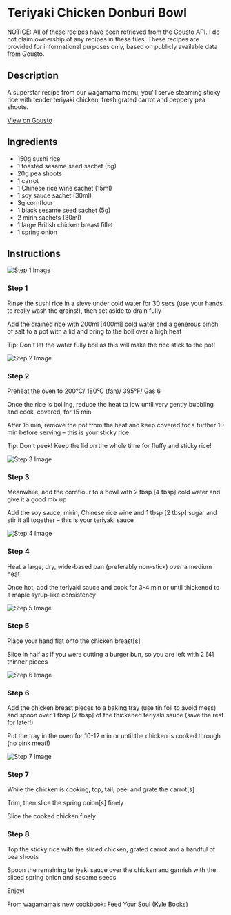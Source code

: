 # Teriyaki Chicken Donburi Bowl

NOTICE: All of these recipes have been retrieved from the Gousto API. I do not claim ownership of any recipes in these files. These recipes are provided for informational purposes only, based on publicly available data from Gousto.

## Description

A superstar recipe from our wagamama menu, you’ll serve steaming sticky rice with tender teriyaki chicken, fresh grated carrot and peppery pea shoots.

[View on Gousto](https://www.gousto.co.uk/recipes/cookbook/teriyaki-chicken-donburi-bowl)

## Ingredients

- 150g sushi rice
- 1 toasted sesame seed sachet (5g)
- 20g pea shoots
- 1 carrot
- 1 Chinese rice wine sachet (15ml)
- 1 soy sauce sachet (30ml)
- 3g cornflour
- 1 black sesame seed sachet (5g)
- 2 mirin sachets (30ml)
- 1 large British chicken breast fillet
- 1 spring onion

## Instructions

![Step 1 Image](https://production-media.gousto.co.uk/cms/recipe-step-image/2260-Step-1-x200.jpg)

### Step 1

Rinse the sushi rice in a sieve under cold water for 30 secs (use your hands to really wash the grains!), then set aside to drain fully

Add the drained rice with 200ml <span class="text-danger">[400ml]</span> cold water and a generous pinch of salt to a pot with a lid and bring to the boil over a high heat

Tip: Don't let the water fully boil as this will make the rice stick to the pot!

![Step 2 Image](https://production-media.gousto.co.uk/cms/recipe-step-image/2260-Step-2-x200.jpg)

### Step 2

Preheat the oven to 200°C/ 180°C (fan)/ 395°F/ Gas 6

Once the rice is boiling, reduce the heat to low until very gently bubbling and cook, covered, for 15 min

After 15 min, remove the pot from the heat and keep covered for a further 10 min before serving – this is your sticky rice

Tip: Don't peek! Keep the lid on the whole time for fluffy and sticky rice!

![Step 3 Image](https://production-media.gousto.co.uk/cms/recipe-step-image/2260-Step-3-x200.jpg)

### Step 3

Meanwhile, add the cornflour to a bowl with 2 tbsp <span class="text-danger">[4 tbsp] </span>cold water and give it a good mix up

Add the soy sauce, mirin, Chinese rice wine and 1 tbsp<span class="text-danger"> [2 tbsp]</span> sugar and stir it all together – this is your teriyaki sauce

![Step 4 Image](https://production-media.gousto.co.uk/cms/recipe-step-image/2260-Step-4-x200.jpg)

### Step 4

Heat a large, dry, wide-based pan (preferably non-stick) over a medium heat

Once hot, add the teriyaki sauce and cook for 3-4 min or until thickened to a maple syrup-like consistency

![Step 5 Image](https://production-media.gousto.co.uk/cms/recipe-step-image/2260-Step-5-x200.jpg)

### Step 5

Place your hand flat onto the chicken breast<span class="text-danger">[s]</span>

Slice in half as if you were cutting a burger bun, so you are left with 2<span class="text-danger"> [4]</span> thinner pieces

![Step 6 Image](https://production-media.gousto.co.uk/cms/recipe-step-image/2260-Step-6-x200.jpg)

### Step 6

Add the chicken breast pieces to a baking tray (use tin foil to avoid mess) and spoon over 1 tbsp<span class="text-danger"> [2 tbsp]</span> of the thickened teriyaki sauce (save the rest for later!)

Put the tray in the oven for 10-12 min or until the chicken is cooked through (no pink meat!)

![Step 7 Image](https://production-media.gousto.co.uk/cms/recipe-step-image/2260-Step-7-x200.jpg)

### Step 7

While the chicken is cooking, top, tail, peel and grate the carrot<span class="text-danger">[s]</span>

Trim, then slice the spring onion<span class="text-danger">[s]</span> finely

Slice the cooked chicken finely

### Step 8

Top the sticky rice with the sliced chicken, grated carrot and a handful of pea shoots

Spoon the remaining teriyaki sauce over the chicken and garnish with the sliced spring onion and sesame seeds

Enjoy!

From wagamama’s new cookbook: Feed Your Soul (Kyle Books)

